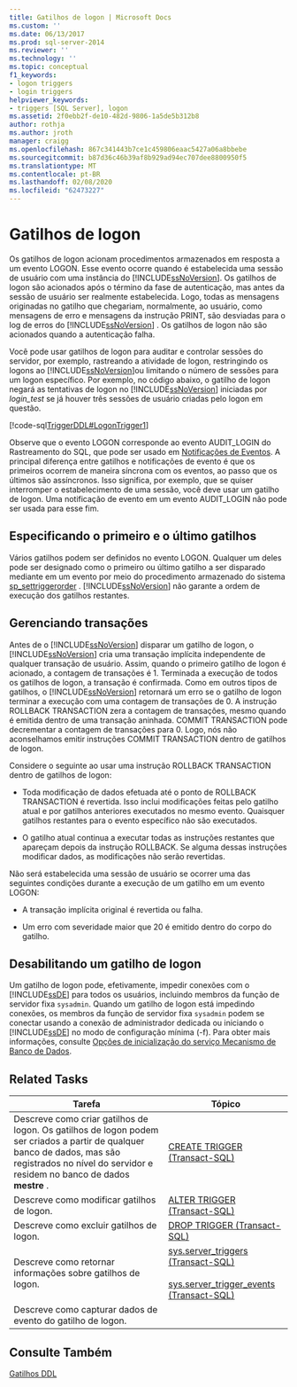 ```yaml
---
title: Gatilhos de logon | Microsoft Docs
ms.custom: ''
ms.date: 06/13/2017
ms.prod: sql-server-2014
ms.reviewer: ''
ms.technology: ''
ms.topic: conceptual
f1_keywords:
- logon triggers
- login triggers
helpviewer_keywords:
- triggers [SQL Server], logon
ms.assetid: 2f0ebb2f-de10-482d-9806-1a5de5b312b8
author: rothja
ms.author: jroth
manager: craigg
ms.openlocfilehash: 867c341443b7ce1c459806eaac5427a06a8bbebe
ms.sourcegitcommit: b87d36c46b39af8b929ad94ec707dee8800950f5
ms.translationtype: MT
ms.contentlocale: pt-BR
ms.lasthandoff: 02/08/2020
ms.locfileid: "62473227"
---
```

# <a name="logon-triggers"></a>Gatilhos de logon
  Os gatilhos de logon acionam procedimentos armazenados em resposta a um evento LOGON. Esse evento ocorre quando é estabelecida uma sessão de usuário com uma instância do [!INCLUDE[ssNoVersion](../../includes/ssnoversion-md.md)]. Os gatilhos de logon são acionados após o término da fase de autenticação, mas antes da sessão de usuário ser realmente estabelecida. Logo, todas as mensagens originadas no gatilho que chegariam, normalmente, ao usuário, como mensagens de erro e mensagens da instrução PRINT, são desviadas para o log de erros do [!INCLUDE[ssNoVersion](../../includes/ssnoversion-md.md)] . Os gatilhos de logon não são acionados quando a autenticação falha.  
  
 Você pode usar gatilhos de logon para auditar e controlar sessões do servidor, por exemplo, rastreando a atividade de logon, restringindo os logons ao [!INCLUDE[ssNoVersion](../../includes/ssnoversion-md.md)]ou limitando o número de sessões para um logon específico. Por exemplo, no código abaixo, o gatilho de logon negará as tentativas de logon no [!INCLUDE[ssNoVersion](../../includes/ssnoversion-md.md)] iniciadas por *login_test* se já houver três sessões de usuário criadas pelo logon em questão.  
  
 [!code-sql[TriggerDDL#LogonTrigger1](../../snippets/tsql/SQL14/tsql/triggerddl/transact-sql/snippet_create_alter_drop_trigger.sql#logontrigger1)]  
  
 Observe que o evento LOGON corresponde ao evento AUDIT_LOGIN do Rastreamento do SQL, que pode ser usado em [Notificações de Eventos](../service-broker/event-notifications.md). A principal diferença entre gatilhos e notificações de evento é que os primeiros ocorrem de maneira síncrona com os eventos, ao passo que os últimos são assíncronos. Isso significa, por exemplo, que se quiser interromper o estabelecimento de uma sessão, você deve usar um gatilho de logon. Uma notificação de evento em um evento AUDIT_LOGIN não pode ser usada para esse fim.  
  
## <a name="specifying-first-and-last-trigger"></a>Especificando o primeiro e o último gatilhos  
 Vários gatilhos podem ser definidos no evento LOGON. Qualquer um deles pode ser designado como o primeiro ou último gatilho a ser disparado mediante em um evento por meio do procedimento armazenado do sistema [sp_settriggerorder](/sql/relational-databases/system-stored-procedures/sp-settriggerorder-transact-sql) . [!INCLUDE[ssNoVersion](../../includes/ssnoversion-md.md)] não garante a ordem de execução dos gatilhos restantes.  
  
## <a name="managing-transactions"></a>Gerenciando transações  
 Antes de o [!INCLUDE[ssNoVersion](../../includes/ssnoversion-md.md)] disparar um gatilho de logon, o [!INCLUDE[ssNoVersion](../../includes/ssnoversion-md.md)] cria uma transação implícita independente de qualquer transação de usuário. Assim, quando o primeiro gatilho de logon é acionado, a contagem de transações é 1. Terminada a execução de todos os gatilhos de logon, a transação é confirmada. Como em outros tipos de gatilhos, o [!INCLUDE[ssNoVersion](../../includes/ssnoversion-md.md)] retornará um erro se o gatilho de logon terminar a execução com uma contagem de transações de 0. A instrução ROLLBACK TRANSACTION zera a contagem de transações, mesmo quando é emitida dentro de uma transação aninhada. COMMIT TRANSACTION pode decrementar a contagem de transações para 0. Logo, nós não aconselhamos emitir instruções COMMIT TRANSACTION dentro de gatilhos de logon.  
  
 Considere o seguinte ao usar uma instrução ROLLBACK TRANSACTION dentro de gatilhos de logon:  
  
-   Toda modificação de dados efetuada até o ponto de ROLLBACK TRANSACTION é revertida. Isso inclui modificações feitas pelo gatilho atual e por gatilhos anteriores executados no mesmo evento. Quaisquer gatilhos restantes para o evento específico não são executados.  
  
-   O gatilho atual continua a executar todas as instruções restantes que apareçam depois da instrução ROLLBACK. Se alguma dessas instruções modificar dados, as modificações não serão revertidas.  
  
 Não será estabelecida uma sessão de usuário se ocorrer uma das seguintes condições durante a execução de um gatilho em um evento LOGON:  
  
-   A transação implícita original é revertida ou falha.  
  
-   Um erro com severidade maior que 20 é emitido dentro do corpo do gatilho.  
  
## <a name="disabling-a-logon-trigger"></a>Desabilitando um gatilho de logon  
 Um gatilho de logon pode, efetivamente, impedir conexões com o [!INCLUDE[ssDE](../../../includes/ssde-md.md)] para todos os usuários, incluindo membros da função de servidor fixa `sysadmin`. Quando um gatilho de logon está impedindo conexões, os membros da função de servidor fixa `sysadmin` podem se conectar usando a conexão de administrador dedicada ou iniciando o [!INCLUDE[ssDE](../../../includes/ssde-md.md)] no modo de configuração mínima (-f). Para obter mais informações, consulte [Opções de inicialização do serviço Mecanismo de Banco de Dados](../../database-engine/configure-windows/database-engine-service-startup-options.md).  
  
## <a name="related-tasks"></a>Related Tasks  
  
|Tarefa|Tópico|  
|----------|-----------|  
|Descreve como criar gatilhos de logon. Os gatilhos de logon podem ser criados a partir de qualquer banco de dados, mas são registrados no nível do servidor e residem no banco de dados **mestre** .|[CREATE TRIGGER &#40;Transact-SQL&#41;](/sql/t-sql/statements/create-trigger-transact-sql)|  
|Descreve como modificar gatilhos de logon.|[ALTER TRIGGER &#40;Transact-SQL&#41;](/sql/t-sql/statements/alter-trigger-transact-sql)|  
|Descreve como excluir gatilhos de logon.|[DROP TRIGGER &#40;Transact-SQL&#41;](/sql/t-sql/statements/drop-trigger-transact-sql)|  
|Descreve como retornar informações sobre gatilhos de logon.|[sys.server_triggers &#40;Transact-SQL&#41;](/sql/relational-databases/system-catalog-views/sys-server-triggers-transact-sql)<br /><br /> [sys.server_trigger_events &#40;Transact-SQL&#41;](/sql/relational-databases/system-catalog-views/sys-server-trigger-events-transact-sql)|  
|Descreve como capturar dados de evento do gatilho de logon.||  
  
## <a name="see-also"></a>Consulte Também  
 [Gatilhos DDL](../triggers/ddl-triggers.md)  
  
  
